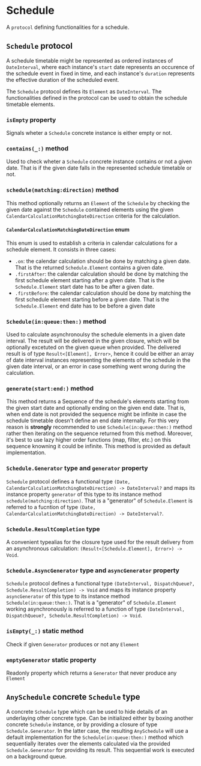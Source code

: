 # Schedule

A `protocol` defining functionalities for a schedule.

## `Schedule` protocol
A schedule timetable might be represented as ordered instances of `DateInterval`, where each instance's `start` date represents an occurence of the schedule event in fixed in time, and each instance's `duration` represents the effective duration of the scheduled event.

The `Schedule` protocol defines its `Element` as `DateInterval`.
The functionalities defined in the protocol can be used to obtain the schedule timetable elements.

### `isEmpty` property
Signals wheter a `Schedule` concrete instance is either empty or not.

### `contains(_:)` method
Used to check wheter a `Schedule` concrete instance contains or not a given date. 
That is if the given date falls in the represented schedule timetable or not.

### `schedule(matching:direction)` method
This method optionally returns an `Element` of the `Schedule` by checking the given date against the `Schedule` contained elements using the given `CalendarCalculationMatchingDateDirection` criteria for the calculation.

#### `CalendarCalculationMatchingDateDirection` enum
This enum is used to establish a criteria in calendar calculations for a schedule element. 
It consists in three cases: 
* `.on`: the calendar calculation should be done by matching a given date. That is the returned `Schedule.Element` contains a given date.
* `.firstAfter`: the calendar calculation should be done by matching the first schedule element starting after a given date. That is the `Schedule.Element` start date has to be after a given date. 
* `.firstBefore`: the calendar calculation should be done by matching the first schedule element starting before a given date. That is the `Schedule.Element` end date has to be before a given date 

### `Schedule(in:queue:then:)` method
Used to calculate asynchronoulsy the schedule elements in a given date interval. The result will be delivered in the given closure, which will be optionally excetuted on the given queue when provided.
The delivered result is of type `Result<[Element], Error>`, hence it could be either an array of date interval instances representing the elements of the schedule in the given date interval, or an error in case something went wrong during the calculation.

### `generate(start:end:)` method
This method returns a Sequence of the schedule's elements starting from the given start date and optionally ending on the given end date. That is, when end date is not provided the sequence might be infinite in case the schedule timetable doesn't define an end date internally. For this very reason is **strongly** recommended to use `Schedule(in:queue:then:)` method rather then iterating on the sequence returned from this method. Moreover, it's best to use lazy higher order functions (map, filter, etc.) on this sequence knowning it could be infinite.
This method is provided as default implementation.

### `Schedule.Generator` type and `generator` property
`Schedule` protocol defines a functional type `(Date, CalendarCalculationMatchingDateDirection) -> DateInterval?` and maps its instance property `generator` of this type to its instance method `schedule(matching:direction)`. 
That is a "generator" of `Schedule.Element` is referred to a fucntion of type `(Date, CalendarCalculationMatchingDateDirection) -> DateInterval?`.

### `Schedule.ResultCompletion` type
A convenient typealias for the closure type used for the result delivery from an asynchronous calculation: `(Result<[Schedule.Element], Error>) -> Void`.

### `Schedule.AsyncGenerator` type and `asyncGenerator` property
`Schedule` protocol defines a functional type `(DateInterval, DispatchQueue?, Schedule.ResultCompletion) -> Void` and maps its instance property `asyncGenerator` of this type to its instance method  `Schedule(in:queue:then:)`. 
That is a "generator" of `Schedule.Element` working asynchronously is referred to a function of type  `(DateInterval, DispatchQueue?, Schedule.ResultCompletion) -> Void`.

### `isEmpty(_:)` static method
Check if given `Generator` produces or not any `Element`

### `emptyGenerator` static property
Readonly property which returns a `Generator` that never produce any `Element`

## `AnySchedule` concrete `Schedule` type
A concrete `Schedule` type which can be used to hide details of an underlaying other concrete type.
Can be initialized either by boxing another concrete `Schedule` instance, or by providing a closure of type `Schedule.Generator`. 
In the latter case, the resulting `AnySchedule` will use a default implementation for the `Schedule(in:queue:then:)` method which sequentially iterates over the elements calculated via the provided `Schedule.Generator` for providing its result. This sequential work is executed on a background queue. 



